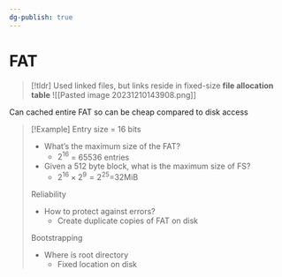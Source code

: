 ```yaml
---
dg-publish: true
---
```

# FAT

> [!tldr] Used linked files, but links reside in fixed-size **file allocation table**
> ![[Pasted image 20231210143908.png]]

Can cached entire FAT so can be cheap compared to disk access

> [!Example] 
> Entry size = 16 bits
> * What’s the maximum size of the FAT?
> 	* $2^16$ = 65536 entries
> * Given a 512 byte block, what is the maximum size of FS?
> 	* $2^16 \times 2^9=2^{25}$=32MiB
> 
> Reliability
> * How to protect against errors?
> 	* Create duplicate copies of FAT on disk
> 
> Bootstrapping
> * Where is root directory
> 	* Fixed location on disk



